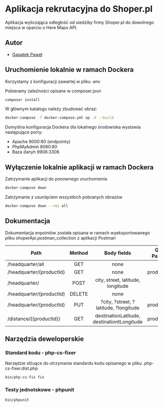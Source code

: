 # Aplikacja rekrutacyjna do Shoper.pl

Aplikacja wyliczająca odległość od siedziby firmy Shoper.pl do dowolnego miejsca w oparciu
o Here Maps API.

## Autor
- [Gagatek Paweł](https://www.linkedin.com/in/pawel-gagatek/)

## Uruchomienie lokalnie w ramach Dockera 

Korzystamy z konfiguracji zawartej w pliku .env

Pobieramy zależności opisane w composer.json

```bash
composer install
```

W głównym katalogu należy zbudować obraz:

```bash
docker-compose -f docker-compose.yml up -d --build
```

Domyślna konfiguracja Dockera dla lokalnego środowiska wystawia następujące porty:
- Apache 8000:80 (endpointy)
- PhpMyAdmin 8080:80
- Baza danyh  9906:3306

## Wyłączenie lokalnie aplikacji w ramach Dockera

Zatrzymanie aplikacji do ponownego uruchomienia
```bash
docker-compose down
```

Zatrzymanie z usunięciem wszystkich pobranych obrazów
```bash
docker-compose down --rmi all
```

## Dokumentacja

Dokumentacja enpointów została opisana w ramach wyeksportowanego pliku shoperApi.postman_collection z aplikacji Postman

|           Path           |  Method |                 Body fields                | Query Params |
|--------------------------|:-------:|:------------------------------------------:|-------------:|
| /headquarter/all         |   GET   |                    none                    |      none    |
| /headquarter/{productId} |   GET   |                    none                    |   productId  |
| /headquarter/            |   POST  |    city, street, latitude, longitude       |      none    |
| /headquarter/{productId} |  DELETE |                    none                    |      none    |
| /headquarter/{productId} |   PUT   |    ?city, ?street, ?latitude, ?longitude   |   productId  |
| /distance/{{productId}}  |   GET   | destinationLatitude, destinationtLongitude |   productId  |
## Narzędzia deweloperskie

### Standard kodu - php-cs-fixer

Narzędzie słżuące do utrzymania standardu kodu opisanego w pliku .php-cs-fixer.dist.php

```bash
bin/php-cs-fix fix
```

### Testy jednotskowe - phpunit

```bash
bin/phpunit
```